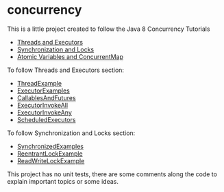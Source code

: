 # concurrency
This is a little project created to follow the Java 8 Concurrency Tutorials 
* [Threads and Executors](https://winterbe.com/posts/2015/04/07/java8-concurrency-tutorial-thread-executor-examples/)
* [Synchronization and Locks](https://winterbe.com/posts/2015/04/30/java8-concurrency-tutorial-synchronized-locks-examples/)
* [Atomic Variables and ConcurrentMap](https://winterbe.com/posts/2015/05/22/java8-concurrency-tutorial-atomic-concurrent-map-examples/)

To follow Threads and Executors section:
* [ThreadExample](src/main/java/concurrency/threadsandexecutors/ThreadExample.java)
* [ExecutorExamples](src/main/java/concurrency/threadsandexecutors/ExecutorExamples.java)
* [CallablesAndFutures](src/main/java/concurrency/threadsandexecutors/CallablesAndFutures.java)
* [ExecutorInvokeAll](src/main/java/concurrency/threadsandexecutors/ExecutorInvokeAll.java)
* [ExecutorInvokeAny](src/main/java/concurrency/threadsandexecutors/ExecutorInvokeAny.java)
* [ScheduledExecutors](src/main/java/concurrency/threadsandexecutors/ScheduledExecutors.java)

To follow Synchronization and Locks section:
* [SynchronizedExamples](src/main/java/concurrency/synchronizationandlocks/SynchronizedExamples.java)
* [ReentrantLockExample](src/main/java/concurrency/synchronizationandlocks/ReentrantLockExample.java)
* [ReadWriteLockExample](src/main/java/concurrency/synchronizationandlocks/ReadWriteLockExample.java)

This project has no unit tests, there are some comments along the code to explain important topics or some ideas.